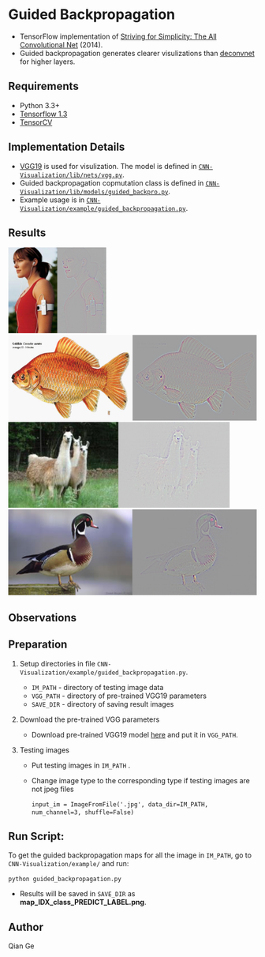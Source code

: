 # Guided Backpropagation

- TensorFlow implementation of [Striving for Simplicity: The All Convolutional Net](https://arxiv.org/abs/1412.6806) (2014).
- Guided backpropagation generates clearer visulizations than [deconvnet](https://arxiv.org/abs/1311.2901) for higher layers.


## Requirements
- Python 3.3+
- [Tensorflow 1.3](https://www.tensorflow.org/)
- [TensorCV](https://github.com/conan7882/DeepVision-tensorflow) 

## Implementation Details

<!--- For MNIST dataset, a CNN with three convolutional layers followed by a global average pooling layer is used.-->

- [VGG19](https://arxiv.org/abs/1409.1556) is used for visulization. The model is defined in [`CNN-Visualization/lib/nets/vgg.py`](../../lib/nets/vgg.py).
- Guided backpropagation copmutation class is defined in [`CNN-Visualization/lib/models/guided_backpro.py`](../../lib/models/guided_backpro.py).
- Example usage is in [`CNN-Visualization/example/guided_backpropagation.py`](../../example/guided_backpropagation.py).


## Results
<div align='left'>
  <img src='figs/gbp2.png' height='174px'>
  <img src='figs/gbp1.png' height="174px">
  <img src='figs/gbp3.png' height="174px">
  <img src='figs/gbp4.png' height='174px'>
</div>

## Observations

## Preparation

1. Setup directories in file `CNN-Visualization/example/guided_backpropagation.py`. 
  
    - `IM_PATH` - directory of testing image data
    - `VGG_PATH` - directory of pre-trained VGG19 parameters
    - `SAVE_DIR` - directory of saving result images
   
2. Download the pre-trained VGG parameters
       
    - Download pre-trained VGG19 model [here](https://github.com/machrisaa/tensorflow-vgg#tensorflow-vgg16-and-vgg19) and put it in `VGG_PATH`.
         
       
3. Testing images
 
    - Put testing images in `IM_PATH` .
    - Change image type to the corresponding type if testing images are not jpeg files
    
      ```
      input_im = ImageFromFile('.jpg', data_dir=IM_PATH, num_channel=3, shuffle=False)
      ```
       

## Run Script:

To get the guided backpropagation maps for all the image in `IM_PATH`, go to `CNN-Visualization/example/` and run:

```
python guided_backpropagation.py
```	

- Results will be saved in `SAVE_DIR` as **map_IDX_class_PREDICT_LABEL.png**.   


## Author
Qian Ge


	
	
